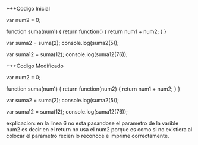 +++Codigo Inicial

var num2 = 0;

function suma(num1) {
	return function() {
		return num1 + num2;
	}
} 

var suma2 = suma(2);
console.log(suma2(5)); 

var suma12 = suma(12);
console.log(suma12(76));


+++Codigo Modificado

var num2 = 0;

function suma(num1) {
	return function(num2) {
		return num1 + num2;
	}
} 


var suma2 = suma(2);
console.log(suma2(5)); 

var suma12 = suma(12);
console.log(suma12(76));

explicacion: en la linea 6 no esta pasandose el parametro de la varible num2 es decir en el return no usa el num2 porque 
es como si no existiera al colocar el parametro recien lo reconoce e imprime correctamente.
